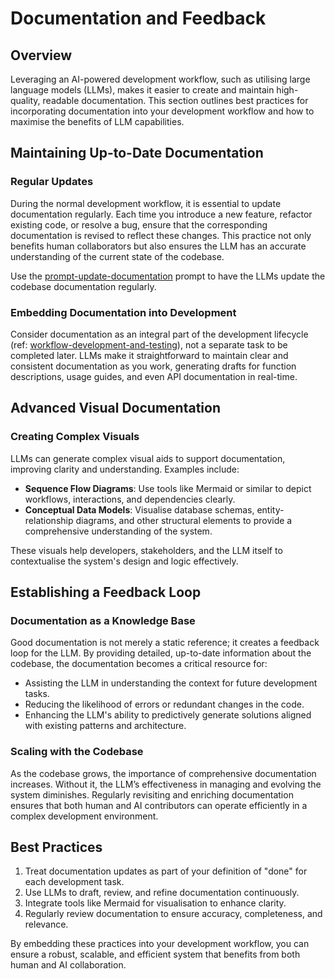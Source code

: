 # Documentation and Feedback

## Overview

Leveraging an AI-powered development workflow, such as utilising large language models (LLMs), makes it easier to create and maintain high-quality, readable documentation. This section outlines best practices for incorporating documentation into your development workflow and how to maximise the benefits of LLM capabilities.

## Maintaining Up-to-Date Documentation

### Regular Updates

During the normal development workflow, it is essential to update documentation regularly. Each time you introduce a new feature, refactor existing code, or resolve a bug, ensure that the corresponding documentation is revised to reflect these changes. This practice not only benefits human collaborators but also ensures the LLM has an accurate understanding of the current state of the codebase.

Use the [prompt-update-documentation](../prompt-library/prompt-update-documentation.md) prompt to have the LLMs update the codebase documentation regularly.

### Embedding Documentation into Development

Consider documentation as an integral part of the development lifecycle (ref: [workflow-development-and-testing](workflow-development-and-testing.md)), not a separate task to be completed later. LLMs make it straightforward to maintain clear and consistent documentation as you work, generating drafts for function descriptions, usage guides, and even API documentation in real-time.

## Advanced Visual Documentation

### Creating Complex Visuals

LLMs can generate complex visual aids to support documentation, improving clarity and understanding. Examples include:

- **Sequence Flow Diagrams**: Use tools like Mermaid or similar to depict workflows, interactions, and dependencies clearly.
- **Conceptual Data Models**: Visualise database schemas, entity-relationship diagrams, and other structural elements to provide a comprehensive understanding of the system.

These visuals help developers, stakeholders, and the LLM itself to contextualise the system's design and logic effectively.

## Establishing a Feedback Loop

### Documentation as a Knowledge Base

Good documentation is not merely a static reference; it creates a feedback loop for the LLM. By providing detailed, up-to-date information about the codebase, the documentation becomes a critical resource for:

- Assisting the LLM in understanding the context for future development tasks.
- Reducing the likelihood of errors or redundant changes in the code.
- Enhancing the LLM's ability to predictively generate solutions aligned with existing patterns and architecture.

### Scaling with the Codebase

As the codebase grows, the importance of comprehensive documentation increases. Without it, the LLM’s effectiveness in managing and evolving the system diminishes. Regularly revisiting and enriching documentation ensures that both human and AI contributors can operate efficiently in a complex development environment.

## Best Practices

1. Treat documentation updates as part of your definition of "done" for each development task.
2. Use LLMs to draft, review, and refine documentation continuously.
3. Integrate tools like Mermaid for visualisation to enhance clarity.
4. Regularly review documentation to ensure accuracy, completeness, and relevance.

By embedding these practices into your development workflow, you can ensure a robust, scalable, and efficient system that benefits from both human and AI collaboration.